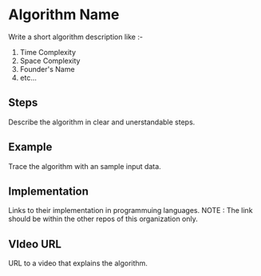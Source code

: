 # Algorithm Name

Write a short algorithm description like :-
1. Time Complexity 
2. Space Complexity
3. Founder's Name
4. etc...

## Steps

Describe the algorithm in clear and unerstandable steps.

## Example

Trace the algorithm with an sample input data.

## Implementation

Links to their implementation in programmuing languages.
NOTE : The link should be within the other repos of this organization only.

## VIdeo URL

URL to a video that explains the algorithm. 
